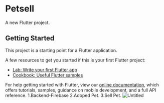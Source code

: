 # Petsell

A new Flutter project.

## Getting Started

This project is a starting point for a Flutter application.

A few resources to get you started if this is your first Flutter project:

- [Lab: Write your first Flutter app](https://flutter.dev/docs/get-started/codelab)
- [Cookbook: Useful Flutter samples](https://flutter.dev/docs/cookbook)

For help getting started with Flutter, view our
[online documentation](https://flutter.dev/docs), which offers tutorials,
samples, guidance on mobile development, and a full API reference.
1.Backend-Firebase
2.Adoped Pet.
3.Sell Pet.
![Untitled](https://user-images.githubusercontent.com/61863033/97308488-ed3fd580-1886-11eb-94ea-4af046f0d01f.png)

